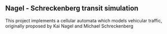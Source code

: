 ## Nagel - Schreckenberg transit simulation
This project implements a cellular automata which models vehicular traffic, originally proposed by Kai Nagel and Michael Schreckenberg
